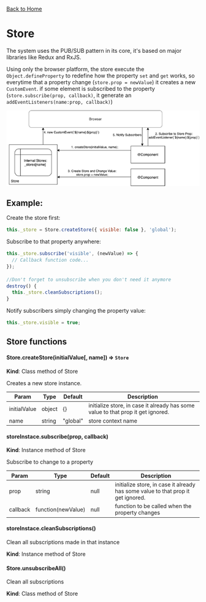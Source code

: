 [Back to Home](../README.md)

# Store

The system uses the PUB/SUB pattern in its core, it's based on major libraries like Redux and RxJS.

Using only the browser platform, the store execute the `Object.defineProperty` to redefine how the property `set` and `get` works, so everytime that a property change (`store.prop = newValue`) it creates a new `CustomEvent`. if some element is subscribed to the property (`store.subscribe(prop, callback)`, it generate an `addEventListeners(name:prop, callback)`)

![Store Diagram](/docs/Store.png)

## Example:

Create the store first:

```js
this._store = Store.createStore({ visible: false }, 'global');
```

Subscribe to that property anywhere:

```js
this._store.subscribe('visible', (newValue) => {
  // Callback function code...
});

//Don't forget to unsubscribe when you don't need it anymore
destroy() {
  this._store.cleanSubscriptions();
}
```

Notify subscribers simply changing the property value:

```js
this._store.visible = true;
```

## Store functions

#### Store.createStore(initialValue[, name]) ⇒ `Store`

**Kind**: Class method of Store

Creates a new store instance.

| Param        | Type   | Default  | Description                                                                      |
| ------------ | ------ | -------- | -------------------------------------------------------------------------------- |
| initialValue | object | {}       | initialize store, in case it already has some value to that prop it get ignored. |
| name         | string | "global" | store context name                                                               |

#### storeInstace.subscribe(prop, callback)

**Kind**: Instance method of Store

Subscribe to change to a property

| Param    | Type               | Default | Description                                                                      |
| -------- | ------------------ | ------- | -------------------------------------------------------------------------------- |
| prop     | string             | null    | initialize store, in case it already has some value to that prop it get ignored. |
| callback | function(newValue) | null    | function to be called when the property changes                                  |

#### storeInstace.cleanSubscriptions()

Clean all subscriptions made in that instance

**Kind**: Instance method of Store

#### Store.unsubscribeAll()

Clean all subscriptions

**Kind**: Class method of Store
